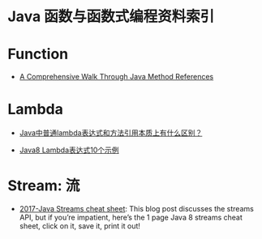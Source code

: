 # Java 函数与函数式编程资料索引

# Function

- [A Comprehensive Walk Through Java Method References](https://dzone.com/articles/a-comprehensive-walk-over-java-method-references?utm_source=mybridge&utm_medium=web&utm_campaign=read_more)

# Lambda

- [Java中普通lambda表达式和方法引用本质上有什么区别？ ](https://www.zhihu.com/question/51491241/answer/126232275)

- [Java8 Lambda表达式10个示例](http://www.importnew.com/16436.html)

# Stream: 流

- [2017-Java Streams cheat sheet](https://zeroturnaround.com/rebellabs/java-8-streams-cheat-sheet/): This blog post discusses the streams API, but if you’re impatient, here’s the 1 page Java 8 streams cheat sheet, click on it, save it, print it out!

